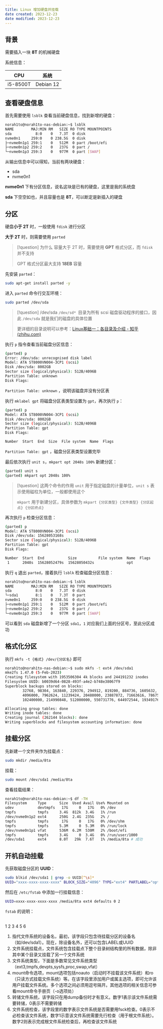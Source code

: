 ```yaml
---
title: Linux 增加硬盘并挂载
date created: 2023-12-23
date modified: 2023-12-23
---
```


## 背景

需要插入一块 **8T** 的机械硬盘

系统信息：

|CPU|系统|
|---|---|
|i5-8500T|Debian 12|

## 查看硬盘信息

首先需要使用 `lsblk` 查看当前硬盘信息，找到新增的硬盘：

```bash
norah1to@norah1to-nas-debian:~$ lsblk
NAME        MAJ:MIN RM   SIZE RO TYPE MOUNTPOINTS
sda           8:0    0   7.3T  0 disk
nvme0n1     259:0    0 238.5G  0 disk
├─nvme0n1p1 259:1    0   512M  0 part /boot/efi
├─nvme0n1p2 259:2    0   237G  0 part /
└─nvme0n1p3 259:3    0   977M  0 part [SWAP]
```

从输出信息中可以得知，当前有两块硬盘：

- sda
- nvme0n1

**nvme0n1** 下有分区信息，说名这块是已有的硬盘，这里是我的系统盘

**sda** 下空空如也，并且容量也是 **8T**，可以断定是新插入的硬盘

## 分区

硬盘**小于 2T** 时，一般使用 `fdisk` 进行分区

**大于 2T** 时，则需要使用 `parted`

> [!question] 为什么
> 容量大于 2T 时，需要使用 **GPT** 格式分区，而 `fdisk` 并不支持
> 
> GPT 格式分区最大支持 **18EB** 容量

先安装 `parted`：

```bash
sudo apt-get install parted -y
```

进入 `parted` 命令行交互环境：

```bash
sudo parted /dev/sda
```

> [!question] /dev/sda
> `/dev/sd* `目录为所有 scsi 磁盘驱动程序的接口，因此 `/dev/sda` 就是我们的磁盘的具体位置
> 
> 更详细的目录说明可以参考：[Linux基础一：各目录及介绍 - 知乎 (zhihu.com)](https://zhuanlan.zhihu.com/p/647466955)

执行 `p` 指令查看当前磁盘分区信息：

```bash
(parted) p
Error: /dev/sda: unrecognised disk label
Model: ATA ST8000VN004-3CP1 (scsi)
Disk /dev/sda: 8002GB
Sector size (logical/physical): 512B/4096B
Partition Table: unknown
Disk Flags:
```

`Partition Table: unknown` ，说明该磁盘并没有分区表

执行 `mklabel gpt` 将磁盘分区表类型设置为 `gpt`，再次执行 `p`：

```bash
(parted) p
Model: ATA ST8000VN004-3CP1 (scsi)
Disk /dev/sda: 8002GB
Sector size (logical/physical): 512B/4096B
Partition Table: gpt
Disk Flags:

Number  Start  End  Size  File system  Name  Flags
```

`Partition Table: gpt` ，磁盘分区表类型设置完毕

最后依次执行 `unit s`，`mkpart opt 2048s 100%` 新建分区：

```bash
(parted) unit s
(parted) mkpart opt 2048s 100%
```

> [!question] 这两个命令的作用
> `unit` 用于指定磁盘的计量单位，`unit s` 表示使用磁柱为单位，一般都使用这个
> 
> `mkpart` 用于新建分区，具体参数为 `mkpart {分区类型} {文件类型} {分区起点} {分区终点}`

再次执行 `p` 检查分区信息：

```bash
(parted) p
Model: ATA ST8000VN004-3CP1 (scsi)
Disk /dev/sda: 15628053168s
Sector size (logical/physical): 512B/4096B
Partition Table: gpt
Disk Flags:

Number  Start  End           Size          File system  Name  Flags
 1      2048s  15628052479s  15628050432s               opt
```

执行 `q` 退出 `parted`，接着执行 `lsblk` 检查磁盘分区信息：

```bash
norah1to@norah1to-nas-debian:~$ lsblk
NAME        MAJ:MIN RM   SIZE RO TYPE MOUNTPOINTS
sda           8:0    0   7.3T  0 disk
└─sda1        8:1    0   7.3T  0 part
nvme0n1     259:0    0 238.5G  0 disk
├─nvme0n1p1 259:1    0   512M  0 part /boot/efi
├─nvme0n1p2 259:2    0   237G  0 part /
└─nvme0n1p3 259:3    0   977M  0 part [SWAP]
```

可以看到 `sda` 磁盘新增了一个分区 `sda1`，`1` 对应我们上面的分区号，至此分区成功

## 格式化分区

执行 `mkfs -t {格式} /dev/{分区名}` 即可

```bash
norah1to@norah1to-nas-debian:~$ sudo mkfs -t ext4 /dev/sda1
mke2fs 1.47.0 (5-Feb-2023)
Creating filesystem with 1953506304 4k blocks and 244191232 inodes
Filesystem UUID: b0039d64-0828-493f-a4e2-b748e38067f9
Superblock backups stored on blocks:
        32768, 98304, 163840, 229376, 294912, 819200, 884736, 1605632, 2654208,
        4096000, 7962624, 11239424, 20480000, 23887872, 71663616, 78675968,
        102400000, 214990848, 512000000, 550731776, 644972544, 1934917632

Allocating group tables: done
Writing inode tables: done
Creating journal (262144 blocks): done
Writing superblocks and filesystem accounting information: done
```

## 挂载分区

先新建一个文件夹作为挂载点：

```bash
sudo mkdir /media/8ta
```

挂载：

```bash
sudo mount /dev/sda1 /media/8ta
```

查看挂载结果：

```bash
norah1to@norah1to-nas-debian:~$ df -TH
Filesystem     Type      Size  Used Avail Use% Mounted on
udev           devtmpfs   17G     0   17G   0% /dev
tmpfs          tmpfs     3.4G  812k  3.4G   1% /run
/dev/nvme0n1p2 ext4      250G  2.4G  235G   2% /
tmpfs          tmpfs      17G     0   17G   0% /dev/shm
tmpfs          tmpfs     5.3M     0  5.3M   0% /run/lock
/dev/nvme0n1p1 vfat      536M  6.2M  530M   2% /boot/efi
tmpfs          tmpfs     3.4G     0  3.4G   0% /run/user/1000
/dev/sda1      ext4      8.0T   29k  7.6T   1% /media/8ta # 成功
```

## 开机自动挂载

先获取磁盘分区的 **UUID**：

```bash
sudo blkid /dev/sda1 | grep -o UUID[^\s]*
UUID="xxxx-xxxx-xxxx-xxxx" BLOCK_SIZE="4096" TYPE="ext4" PARTLABEL="opt" PARTUUID="xxxx-xxxx-xxxx-xxxx"
```

然后在 `/etc/fstab` 中添加一行挂载信息：

```bash
UUID=xxxx-xxxx-xxxx-xxxx /media/8ta ext4 defaults 0 2
```

`fstab` 的说明：

<file system>    <mount point>    <type>    <options>    <dump>    <pass>   
        1                      2                 3             4               5             6

1. 指代文件系统的设备名，最初，该字段只包含待挂载分区的设备名（如/dev/sda1）。现在，除设备名外，还可以包含LABEL或UUID
2. 文件系统挂载点，文件系统包含挂载点下整个目录树结构里的所有数据，除非其中某个目录又挂载了另一个文件系统
3. 文件系统类型，下面是多数常见文件系统类型（ext3,tmpfs,devpts,sysfs,proc,swap,vfat）
4. mount命令选项，mount选项包括noauto（启动时不挂载该文件系统）和ro（只读方式挂载文件系统）等。在该字段里添加用户或属主选项，即可允许该用户挂载文件系统。多个选项之间必须用逗号隔开。其他选项的相关信息可参看mount命令手册页（-o选项处）
5. 转储文件系统，该字段只在用dump备份时才有意义。数字1表示该文件系统需要转储，0表示不需要转储
6. 文件系统检查，该字段里的数字表示文件系统是否需要用fsck检查。0表示不必检查该文件系统，数字1示意该文件系统需要先行检查（用于根文件系统）。数字2则表示完成根文件系统检查后，再检查该文件系统